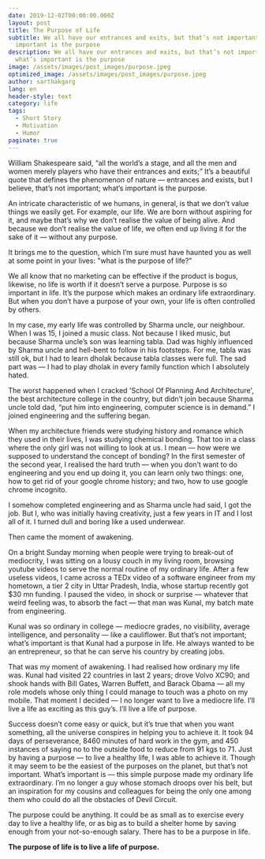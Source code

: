 ```yaml
---
date: 2019-12-02T00:00:00.000Z
layout: post
title: The Purpose of Life
subtitle: We all have our entrances and exits, but that’s not important; what’s
  important is the purpose
description: We all have our entrances and exits, but that’s not important;
  what’s important is the purpose
image: /assets/images/post_images/purpose.jpeg
optimized_image: /assets/images/post_images/purpose.jpeg
author: sarthakgarg
lang: en
header-style: text
category: life
tags:
  - Short Story
  - Motivation
  - Humor
paginate: true
---
```

William Shakespeare said, “all the world’s a stage, and all the men and women merely players who have their entrances and exits;” It’s a beautiful quote that defines the phenomenon of nature — entrances and exists, but I believe, that’s not important; what’s important is the purpose.

An intricate characteristic of we humans, in general, is that we don’t value things we easily get. For example, our life. We are born without aspiring for it, and maybe that’s why we don’t realise the value of being alive. And because we don’t realise the value of life, we often end up living it for the sake of it — without any purpose.

It brings me to the question, which I’m sure must have haunted you as well at some point in your lives: "what is the purpose of life?"

We all know that no marketing can be effective if the product is bogus, likewise, no life is worth if it doesn’t serve a purpose. Purpose is so important in life. It’s the purpose which makes an ordinary life extraordinary. But when you don’t have a purpose of your own, your life is often controlled by others.

In my case, my early life was controlled by Sharma uncle, our neighbour. When I was 15, I joined a music class. Not because I liked music, but because Sharma uncle’s son was learning tabla. Dad was highly influenced by Sharma uncle and hell-bent to follow in his footsteps. For me, tabla was still ok, but I had to learn dholak because tabla classes were full. The sad part was — I had to play dholak in every family function which I absolutely hated.

The worst happened when I cracked 'School Of Planning And Architecture', the best architecture college in the country, but didn’t join because Sharma uncle told dad, “put him into engineering, computer science is in demand.” I joined engineering and the suffering began.

When my architecture friends were studying history and romance which they used in their lives, I was studying chemical bonding. That too in a class where the only girl was not willing to look at us. I mean — how were we supposed to understand the concept of bonding? In the first semester of the second year, I realised the hard truth — when you don’t want to do engineering and you end up doing it, you can learn only two things: one, how to get rid of your google chrome history; and two, how to use google chrome incognito.

I somehow completed engineering and as Sharma uncle had said, I got the job. But I, who was initially having creativity, just a few years in IT and I lost all of it. I turned dull and boring like a used underwear.

Then came the moment of awakening.

On a bright Sunday morning when people were trying to break-out of mediocrity, I was sitting on a lousy couch in my living room, browsing youtube videos to serve the normal routine of my ordinary life. After a few useless videos, I came across a TEDx video of a software engineer from my hometown, a tier 2 city in Uttar Pradesh, India, whose startup recently got $30 mn funding. I paused the video, in shock or surprise — whatever that weird feeling was, to absorb the fact — that man was Kunal, my batch mate from engineering.

Kunal was so ordinary in college — mediocre grades, no visibility, average intelligence, and personality — like a cauliflower. But that’s not important; what’s important is that Kunal had a purpose in life. He always wanted to be an entrepreneur, so that he can serve his country by creating jobs.

That was my moment of awakening. I had realised how ordinary my life was. Kunal had visited 22 countries in last 2 years; drove Volvo XC90; and shook hands with Bill Gates, Warren Buffett, and Barack Obama — all my role models whose only thing I could manage to touch was a photo on my mobile. That moment I decided — I no longer want to live a mediocre life. I’ll live a life as exciting as this guy’s. I’ll live a life of purpose.

Success doesn’t come easy or quick, but it’s true that when you want something, all the universe conspires in helping you to achieve it. It took 94 days of perseverance, 8460 minutes of hard work in the gym, and 450 instances of saying no to the outside food to reduce from 91 kgs to 71. Just by having a purpose — to live a healthy life, I was able to achieve it. Though it may seem to be the easiest of the purposes on the planet, but that’s not important. What’s important is — this simple purpose made my ordinary life extraordinary. I’m no longer a guy whose stomach droops over his belt, but an inspiration for my cousins and colleagues for being the only one among them who could do all the obstacles of Devil Circuit.

The purpose could be anything. It could be as small as to exercise every day to live a healthy life, or as big as to build a shelter home by saving enough from your not-so-enough salary. There has to be a purpose in life.

**The purpose of life is to live a life of purpose.**
